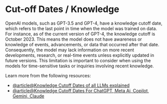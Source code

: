 # Cut-off Dates / Knowledge

OpenAI models, such as GPT-3.5 and GPT-4, have a knowledge cutoff date, which refers to the last point in time when the model was trained on data. For instance, as of the current version of GPT-4, the knowledge cutoff is October 2023. This means the model does not have awareness or knowledge of events, advancements, or data that occurred after that date. Consequently, the model may lack information on more recent developments, research, or real-time events unless explicitly updated in future versions. This limitation is important to consider when using the models for time-sensitive tasks or inquiries involving recent knowledge.

Learn more from the following resources:

- [@article@Knowledge Cutoff Dates of all LLMs explained](https://otterly.ai/blog/knowledge-cutoff/)
- [@article@Knowledge Cutoff Dates For ChatGPT, Meta Ai, Copilot, Gemini, Claude](https://computercity.com/artificial-intelligence/knowledge-cutoff-dates-llms)